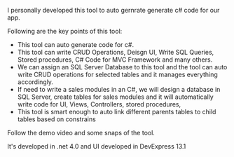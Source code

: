 I personally developed this tool to auto gernrate generate c# code for our app.


Following are the key points of this tool:

- This tool can auto generate code for c#. 
- This tool can write CRUD Operations, Deisgn UI, Write SQL Queries, Stored procedures, C# Code for MVC Framework and many others.
- We can assign an SQL Server Database to this tool and the tool can auto write CRUD operations for selected tables and it manages everything accordingly. 
- If need to write a sales modules in an C#, we will design a database in SQL Server, create tables for sales modules and it will automatically write code for UI, Views, Controllers, stored procedures, 
- This tool is smart enough to auto link different parents tables to child tables based on constrains

Follow  the demo video and some snaps of the tool. 

It's developed in .net 4.0 and UI developed in DevExpress 13.1
